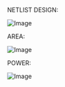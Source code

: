 NETLIST DESIGN:

![Image](https://github.com/user-attachments/assets/90c23f03-cbfb-4885-8719-4bc35bee8578)

AREA:

![Image](https://github.com/user-attachments/assets/fd411ae9-5283-4c2a-bc2a-283d5c7c4ad4)

POWER:

![Image](https://github.com/user-attachments/assets/320e6c9f-da55-4994-96a8-64293ab4d176)
